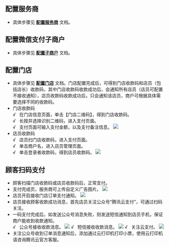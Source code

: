 ## 配置服务商
- 具体步骤见 [**配置服务商**](/document/product/569/9796) 文档。

## 配置微信支付子商户
- 具体步骤见 [**配置子商户**](/document/product/569/9795) 文档。

## 配置门店
- 具体步骤见 [**配置门店**](https://cloud.tencent.com/document/product/569/9797) 文档。门店配置完成后，可得到门店收款码和店员（包括店长）收款码，其中门店收款码收款成功后，会通知所有店员（店员可配置不接收通知），店员收款码收款成功后，只会通知该店员，商户可根据具体需要选择不同的收款码。
- 门店收款码   
&radic;&nbsp;&nbsp;&nbsp;在门店信息页面，单击【门店二维码】，得到门店收款码。   
&radic;&nbsp;&nbsp;&nbsp;长按并选择识别二维码，进入支付页面。  
&radic;&nbsp;&nbsp;&nbsp;支付页面可输入支付金额，以及支付备注信息。 
![](https://main.qcloudimg.com/raw/0fc7f2223a58ac69bd7553706f5b849e.png)
- 店员收款码   
&radic;&nbsp;&nbsp;&nbsp;店员扫门店收款码，进入支付页面。   
&radic;&nbsp;&nbsp;&nbsp;单击商户名，进入店员管理页面。   
&radic;&nbsp;&nbsp;&nbsp;单击登录者收款码，得到店员收款码。 
![](https://main.qcloudimg.com/raw/5ec6f6cad9b2c57e6bff3974c21eb6a5.png)

## 顾客扫码支付
- 顾客扫描门店收款码或店员收款码后，正常支付。     
- 支付完成页，服务商可上传自定义广告图片。
![](https://main.qcloudimg.com/raw/33cf06ab2efab53be45f5c36c93b58e8.png)
- 店员开启接收门店订单支付通知。
![](https://main.qcloudimg.com/raw/69a1b125907f9069049316bc082550b3.png)
- 店员接收顾客收款成功消息，首先店员关注公众号“腾讯云支付”，可通过扫码关注。
- 一码支付完成后，如发送公众号消息失败，则发送短信通知到店员手机，保证商户能收到收款通知。   
&radic;&nbsp;&nbsp;&nbsp;公众号接收收款消息。
![](https://mc.qcloudimg.com/static/img/492fcd119e391798846196ec222624ab/image.png)
&radic;&nbsp;&nbsp;&nbsp;短信接收收款消息。
![](https://mc.qcloudimg.com/static/img/c1303672500d10d7b7a7aea09b719438/image.png)
&radic;&nbsp;&nbsp;&nbsp;关注云支付。
![](https://main.qcloudimg.com/raw/54917f6b8d2c11ad20a3672fb512ff9a.png)
- 关注公众号收到订单消息通知后，添加通过云打印机打印小票，使用云打印机请咨询腾讯云官方客服。
